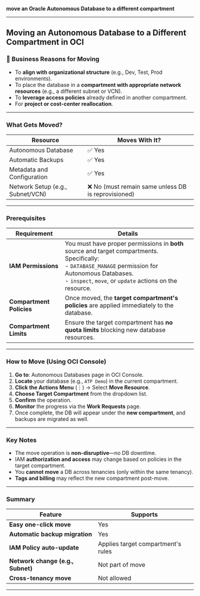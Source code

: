 **move an Oracle Autonomous Database to a different compartment**

---

##  Moving an Autonomous Database to a Different Compartment in OCI

### 🧾 Business Reasons for Moving

* To **align with organizational structure** (e.g., Dev, Test, Prod environments).
* To place the database in a **compartment with appropriate network resources** (e.g., a different subnet or VCN).
* To **leverage access policies** already defined in another compartment.
* For **project or cost-center reallocation**.

---

###  What Gets Moved?

| Resource                         | Moves With It?                                     |
| -------------------------------- | -------------------------------------------------- |
| Autonomous Database              | ✅ Yes                                              |
| Automatic Backups                | ✅ Yes                                              |
| Metadata and Configuration       | ✅ Yes                                              |
| Network Setup (e.g., Subnet/VCN) | ❌ No (must remain same unless DB is reprovisioned) |

---

###  Prerequisites

| Requirement                 | Details                                                                                                                                                                                                                 |
| --------------------------- | ----------------------------------------------------------------------------------------------------------------------------------------------------------------------------------------------------------------------- |
|  **IAM Permissions**      | You must have proper permissions in **both** source and target compartments. Specifically: <br> - `DATABASE_MANAGE` permission for Autonomous Databases. <br> - `inspect`, `move`, or `update` actions on the resource. |
|  **Compartment Policies** | Once moved, the **target compartment's policies** are applied immediately to the database.                                                                                                                              |
|  **Compartment Limits**   | Ensure the target compartment has **no quota limits** blocking new database resources.                                                                                                                                  |

---

###  How to Move (Using OCI Console)

1. **Go to**: Autonomous Databases page in OCI Console.
2. **Locate** your database (e.g., `ATP Demo`) in the current compartment.
3. **Click the Actions Menu** (⋮) → Select **Move Resource**.
4. **Choose Target Compartment** from the dropdown list.
5. **Confirm** the operation.
6. **Monitor** the progress via the **Work Requests** page.
7.  Once complete, the DB will appear under the **new compartment**, and backups are migrated as well.

---

###  Key Notes

*  The move operation is **non-disruptive**—no DB downtime.
*  IAM **authorization and access** may change based on policies in the target compartment.
*  You **cannot move** a DB across tenancies (only within the same tenancy).
*  **Tags and billing** may reflect the new compartment post-move.

---

###  Summary

| Feature                           | Supports                             |
| --------------------------------- | ------------------------------------ |
| **Easy one-click move**           |  Yes                                |
| **Automatic backup migration**    |  Yes                                |
| **IAM Policy auto-update**        |  Applies target compartment's rules |
| **Network change (e.g., Subnet)** |  Not part of move                   |
| **Cross-tenancy move**            |  Not allowed                        |

---
